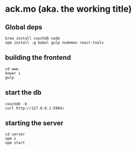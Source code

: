 # ack.mo (aka. the working title)

## Global deps

```
brew install couchdb node
npm install -g babel gulp nodemon react-tools
```

## building the frontend

```
cd www
bower i
gulp
```

## start the db
```
couchdb -b
curl http://127.0.0.1:5984/
```

## starting the server

```
cd server
npm i
npm start
```